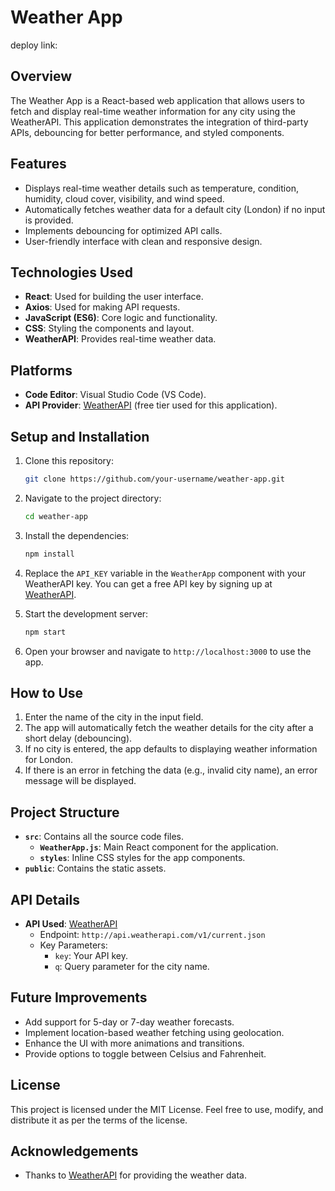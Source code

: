 # Weather App
deploy link:

## Overview
The Weather App is a React-based web application that allows users to fetch and display real-time weather information for any city using the WeatherAPI. This application demonstrates the integration of third-party APIs, debouncing for better performance, and styled components.

## Features
- Displays real-time weather details such as temperature, condition, humidity, cloud cover, visibility, and wind speed.
- Automatically fetches weather data for a default city (London) if no input is provided.
- Implements debouncing for optimized API calls.
- User-friendly interface with clean and responsive design.

## Technologies Used
- **React**: Used for building the user interface.
- **Axios**: Used for making API requests.
- **JavaScript (ES6)**: Core logic and functionality.
- **CSS**: Styling the components and layout.
- **WeatherAPI**: Provides real-time weather data.

## Platforms
- **Code Editor**: Visual Studio Code (VS Code).
- **API Provider**: [WeatherAPI](https://www.weatherapi.com/) (free tier used for this application).

## Setup and Installation
1. Clone this repository:
   ```bash
   git clone https://github.com/your-username/weather-app.git
   ```

2. Navigate to the project directory:
   ```bash
   cd weather-app
   ```

3. Install the dependencies:
   ```bash
   npm install
   ```

4. Replace the `API_KEY` variable in the `WeatherApp` component with your WeatherAPI key. You can get a free API key by signing up at [WeatherAPI](https://www.weatherapi.com/).

5. Start the development server:
   ```bash
   npm start
   ```

6. Open your browser and navigate to `http://localhost:3000` to use the app.

## How to Use
1. Enter the name of the city in the input field.
2. The app will automatically fetch the weather details for the city after a short delay (debouncing).
3. If no city is entered, the app defaults to displaying weather information for London.
4. If there is an error in fetching the data (e.g., invalid city name), an error message will be displayed.

## Project Structure
- **`src`**: Contains all the source code files.
  - **`WeatherApp.js`**: Main React component for the application.
  - **`styles`**: Inline CSS styles for the app components.
- **`public`**: Contains the static assets.

## API Details
- **API Used**: [WeatherAPI](https://www.weatherapi.com/)
  - Endpoint: `http://api.weatherapi.com/v1/current.json`
  - Key Parameters:
    - `key`: Your API key.
    - `q`: Query parameter for the city name.

## Future Improvements
- Add support for 5-day or 7-day weather forecasts.
- Implement location-based weather fetching using geolocation.
- Enhance the UI with more animations and transitions.
- Provide options to toggle between Celsius and Fahrenheit.

## License
This project is licensed under the MIT License. Feel free to use, modify, and distribute it as per the terms of the license.

## Acknowledgements
- Thanks to [WeatherAPI](https://www.weatherapi.com/) for providing the weather data.


